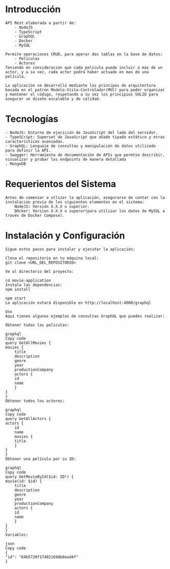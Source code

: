 # Introducción
    API Rest elaborada a partir de:
        - NodeJS
        - TypeScript
        - GraphQL
        - Docker 
        - MySQL
    
    Permite operaciones CRUD, para operar dos tablas en la base de datos:
        - Películas
        - Actores
    Teniendo en consideración que cada película puede incluir a mas de un actor, y a su vez, cada actor podrá haber actuado en mas de una película.

    La aplicación se desarrolló mediante los principos de arquitectura basada en el patrón Modelo-Vista-Controlador(MVC) para poder organizar y mantener el código, respetando a su vez los principios SOLID para asegurar un diseño escalable y de calidad.

# Tecnologías
    - NodeJS: Entorno de ejecición de JavaScript del lado del servidor.
    - TypeSCript: Superset de JavaScript que añade tipado estático y otras características avanzadas.
    - GraphQL: Lenguaje de consultas y manipulación de datos utilizado para definir la API.
    - Swagger: Herramienta de documentación de APIs que permtie describir, visualizar y probar los endpoints de manera detallada
    . MongoDB

# Requerientos del Sistema
    Antes de comenzar a utlizar la aplicación, asegurarse de contar con la instalación previa de los siguientes elementos en el sistema:
        NodeJS: Versión X.X.X o superior.
        DOcker: Version X.X.X o superor(para utilizar los datos de MySQL a través de Docker Compose).

# Instalación y Configuración
    Sigue estos pasos para instalar y ejecutar la aplicación:

    Clona el repositorio en tu máquina local:
    git clone <URL_DEL_REPOSITORIO>

    Ve al directorio del proyecto:

    cd movie-application
    Instala las dependencias:
    npm install

    npm start
    La aplicación estará disponible en http://localhost:4000/graphql

    Uso
    Aquí tienes algunos ejemplos de consultas GraphQL que puedes realizar:

    Obtener todas las películas:

    graphql
    Copy code
    query GetAllMovies {
    movies {
        title
        description
        genre
        year
        productionCompany
        actors {
        id
        name
        }
    }
    }
    Obtener todos los actores:

    graphql
    Copy code
    query GetAllActors {
    actors {
        id
        name
        movies {
        title
        }
    }
    }
    Obtener una película por su ID:

    graphql
    Copy code
    query GetMovieById($id: ID!) {
    movie(id: $id) {
        title
        description
        genre
        year
        productionCompany
        actors {
        id
        name
        }
    }
    }
    Variables:

    json
    Copy code
    {
    "id": "64b5720f174021698b0ead4f"
    }
